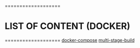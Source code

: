 ===================
# LIST OF CONTENT (DOCKER)
===================
[docker-compose](docker-compose)
[multi-stage-build](multi-stage-build)
